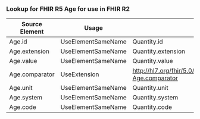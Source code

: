 ### Lookup for FHIR R5 Age for use in FHIR R2

| Source Element | Usage | Target |
| -------------- | ----- | ------ |
| Age.id | UseElementSameName | Quantity.id |
| Age.extension | UseElementSameName | Quantity.extension |
| Age.value | UseElementSameName | Quantity.value |
| Age.comparator | UseExtension | http://hl7.org/fhir/5.0/StructureDefinition/extension-Age.comparator |
| Age.unit | UseElementSameName | Quantity.unit |
| Age.system | UseElementSameName | Quantity.system |
| Age.code | UseElementSameName | Quantity.code |
